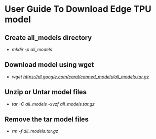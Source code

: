 # User Guide To Download Edge TPU model

## Create all_models directory
- *mkdir -p all_models*

## Download model using wget
- *wget https://dl.google.com/coral/canned_models/all_models.tar.gz*

## Unzip or Untar model files
- *tar -C all_models -xvzf all_models.tar.gz*

## Remove the tar model files
- *rm -f all_models.tar.gz*

